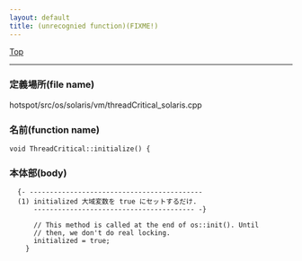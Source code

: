 ```yaml
---
layout: default
title: (unrecognied function)(FIXME!)
---
```

[Top](../index.html)

--- 
### 定義場所(file name)
hotspot/src/os/solaris/vm/threadCritical_solaris.cpp

### 名前(function name)
```
void ThreadCritical::initialize() {
```

### 本体部(body)
```
  {- -------------------------------------------
  (1) initialized 大域変数を true にセットするだけ.
      ---------------------------------------- -}

	  // This method is called at the end of os::init(). Until
	  // then, we don't do real locking.
	  initialized = true;
	}
	
```


